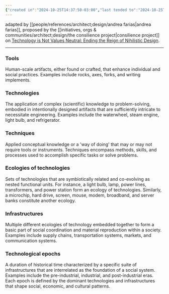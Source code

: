 ```yaml
---
{"created in":"2024-10-25T14:37:50-03:00","last tended to":"2024-10-25T14:39:50-03:00","tags":["metacrisis","technology","design","sensemaking","🌿"],"dg-publish":true,"notestage":["🌿"],"created":"2024-10-25T14:37:50.612-03:00","updated":"2024-12-03T16:02:05.364-03:00","permalink":"/models-and-frameworks/design/layers-of-technology/","dgPassFrontmatter":true}
---
```


adapted by [[people/references/architect;design/andrea farias\|andrea farias]], proposed by the [[initiatives, orgs & communities/architect;design/the consilience project\|consilience project]] on [Technology is Not Values Neutral: Ending the Reign of Nihilistic Design](https://consilienceproject.org/technology-is-not-values-neutral-ending-the-reign-of-nihilistic-design-2/).

---
### Tools 

Human-scale artifacts, either found or crafted, that enhance individual and social practices. Examples include rocks, axes, forks, and writing implements.

### Technologies 

The application of complex (scientific) knowledge to problem-solving, embodied in intentionally designed artifacts that are sufficiently intricate to necessitate engineering. Examples include the waterwheel, steam engine, light bulb, and refrigerator.

### Techniques 

Applied conceptual knowledge or a 'way of doing' that may or may not require tools or instruments. Techniques encompass methods, skills, and processes used to accomplish specific tasks or solve problems.

### Ecologies of technologies 

Sets of technologies that are symbiotically related and co-evolving as nested functional units. For instance, a light bulb, lamp, power lines, transformers, and power station form an ecology of technologies. Similarly, a microchip, hard drive, screen, mouse, modem, broadband, and server banks constitute another ecology.

### Infrastructures 

Multiple different ecologies of technology embedded together to form a basic part of social coordination and material reproduction within a society. Examples include supply chains, transportation systems, markets, and communication systems.

### Technological epochs 

A duration of historical time characterized by a specific suite of infrastructures that are interrelated as the foundation of a social system. Examples include the pre-industrial, industrial, and post-industrial eras. Each epoch is defined by the dominant technologies and infrastructures that shape social, economic, and cultural patterns.